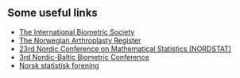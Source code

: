 Some useful links
------------------

- [The International Biometric Society][1] 
- [The Norwegian Arthroplasty Register][2]
- [23rd Nordic Conference on Mathematical Statistics (NORDSTAT)][3]
- [3rd Nordic-Baltic Biometric Conference][5]
- [Norsk statistisk forening][4]

[1]: http://tibs.org/
[2]: http://www.haukeland.no/nrl
[3]: http://www.nordstat2010.org/index.php
[4]: http://www.math.uio.no/nsf/
[5]: http://www.nbbc11.utu.fi/